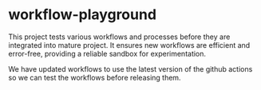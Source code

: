 # workflow-playground

This project tests various workflows and processes before they are integrated into mature project. It ensures new workflows are efficient and error-free, providing a reliable sandbox for experimentation. 

We have updated workflows to use the latest version of the github actions so we can test the workflows before releasing them.
